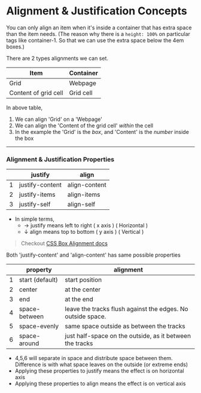 # Alignment & Justification Concepts

You can only align an item when it's inside a container that
has extra space than the item needs.
(The reason why there is a `height: 100%` on particular tags like container-1. So that we can use the extra space below the 4em boxes.)

There are 2 types alignments we can set.

| Item                 | Container |
| -------------------- | --------- |
| Grid                 | Webpage   |
| Content of grid cell | Grid cell |

<!-- <table>
  <tr style="color:brown;">
    <th style="border-right: 1px solid brown">Item</th>
    <th>Container</th>
  </tr>
  <tbody>
    <tr>
      <td style="border-right: 1px solid brown">Grid</td>
      <td>Webpage</td>
    </tr>
    <tr>
      <td style="border-right: 1px solid brown">Contents of grid cell</td>
      <td>Grid cell</td>
    </tr>
  </tbody>
</table> -->

In above table,

1. We can align 'Grid' on a 'Webpage'
2. We can align the 'Content of the grid cell' _within_ the cell
3. In the example the 'Grid' is the _box_, and 'Content' is the _number_ inside the box

---

### Alignment & Justification Properties

|     | justify         | align         |
| --- | --------------- | ------------- |
| 1   | justify-content | align-content |
| 2   | justify-items   | align-items   |
| 3   | justify-self    | align-self    |

- In simple terms,
  - → justify means left to right ( x axis ) ( Horizontal )
  - ↓ align means top to bottom ( y axis ) ( Vertical )

> Checkout [CSS Box Alignment docs](https://developer.mozilla.org/en-US/docs/Web/CSS/CSS_Box_Alignment)

Both 'justify-content' and 'align-content' has same possible properties

|     | property        | alignment                                                   |
| --- | --------------- | ----------------------------------------------------------- |
| 1   | start (default) | start position                                              |
| 2   | center          | at the center                                               |
| 3   | end             | at the end                                                  |
| 4   | space-between   | leave the tracks flush against the edges. No outside space. |
| 5   | space-evenly    | same space outside as between the tracks                    |
| 6   | space-around    | just half-space on the outside, as it between the tracks    |


- 4,5,6 will separate in space and distribute space between them. Difference is with what space leaves on the outside (or extreme ends)
- Applying these properties to justify means the effect is on horizontal axis
- Applying these properties to align means the effect is on vertical axis
